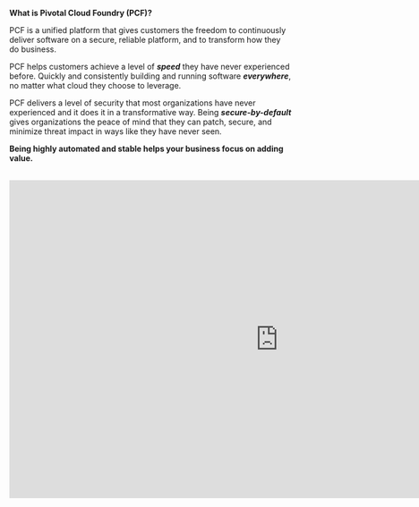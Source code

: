 **What is Pivotal Cloud Foundry (PCF)?**

PCF is a unified platform that gives customers the freedom to continuously deliver software on a secure, reliable platform, and to transform how they do business.

PCF helps customers achieve a level of _**speed**_ they have never experienced before. Quickly and  consistently building and running software _**everywhere**_, no matter what cloud they choose to leverage.

PCF delivers a level of security that most organizations have never experienced and it does it in a transformative way. Being _**secure-by-default**_ gives organizations the peace of mind that they can patch, secure, and minimize threat impact in ways like they have never seen.

**Being highly automated and stable helps your business focus on adding value.**
<br>
<br>

<iframe src="https://docs.google.com/presentation/d/e/2PACX-1vSqg3V_0Wh_hzWzWfnE5aROA2HHvlFB4DcROEK439SBqu0nYLCsWRFufn_5aaw4K31t4n23ZslSguWR/embed?start=false&loop=false&delayms=3000" frameborder="0" width="960" height="569" allowfullscreen="true" mozallowfullscreen="true" webkitallowfullscreen="true"></iframe>
